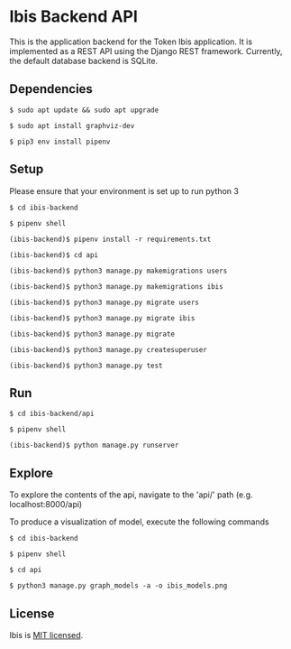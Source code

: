 # Ibis Backend API

This is the application backend for the Token Ibis application. It is implemented as a REST API using the Django REST framework. Currently, the default database backend is SQLite.

## Dependencies

`$ sudo apt update && sudo apt upgrade`

`$ sudo apt install graphviz-dev`

`$ pip3 env install pipenv`

## Setup

Please ensure that your environment is set up to run python 3

`$ cd ibis-backend`

`$ pipenv shell`

`(ibis-backend)$ pipenv install -r requirements.txt`

`(ibis-backend)$ cd api`

`(ibis-backend)$ python3 manage.py makemigrations users`

`(ibis-backend)$ python3 manage.py makemigrations ibis`

`(ibis-backend)$ python3 manage.py migrate users`

`(ibis-backend)$ python3 manage.py migrate ibis`

`(ibis-backend)$ python3 manage.py migrate`

`(ibis-backend)$ python3 manage.py createsuperuser`

`(ibis-backend)$ python3 manage.py test`

## Run

`$ cd ibis-backend/api`

`$ pipenv shell`

`(ibis-backend)$ python manage.py runserver`

## Explore

To explore the contents of the api, navigate to the 'api/' path (e.g. localhost:8000/api)

To produce a visualization of model, execute the following commands

`$ cd ibis-backend`

`$ pipenv shell`

`$ cd api`

`$ python3 manage.py graph_models -a -o ibis_models.png`

## License

Ibis is [MIT licensed](./LICENSE).
